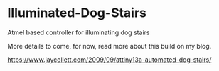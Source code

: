# Illuminated-Dog-Stairs
Atmel based controller for illuminating dog stairs

More details to come, for now, read more about this build on my blog.

https://www.jaycollett.com/2009/09/attiny13a-automated-dog-stairs/
